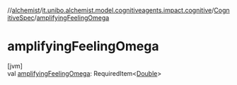 //[alchemist](../../../index.md)/[it.unibo.alchemist.model.cognitiveagents.impact.cognitive](../index.md)/[CognitiveSpec](index.md)/[amplifyingFeelingOmega](amplifying-feeling-omega.md)

# amplifyingFeelingOmega

[jvm]\
val [amplifyingFeelingOmega](amplifying-feeling-omega.md): RequiredItem<[Double](https://kotlinlang.org/api/latest/jvm/stdlib/kotlin/-double/index.html)>
